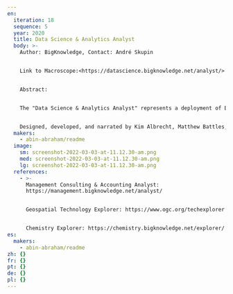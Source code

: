 ```yaml
---
en:
  iteration: 18
  sequence: 5
  year: 2020
  title: Data Science & Analytics Analyst
  body: >-
    Author: BigKnowledge, Contact: André Skupin 


    Link to Macroscope:<https://datascience.bigknowledge.net/analyst/> 


    Abstract:


    The "Data Science & Analytics Analyst" represents a deployment of BoKMap (Body of Knowledge Map), a platform for comprehensive exploration and analysis of knowledge spaces. Instead of treating popular notions of "understanding the innovation landscape" or "finding knowledge gaps" as mere metaphors, we leverage machine learning and data visualization to operationalize spatial intelligence. Inspired by geographic principles and cartographic techniques, a patent-pending workflow produced a knowledge reference system that effectively acts as a "GPS for knowledge" and powers an interactive base map and analytics engine. Users can now interact with abstract concepts and concrete documents with the ease of every-day web mapping tools, even without prior domain knowledge. This includes a unique ability to serendipitously discover concepts and documents by simply interacting with the map, by either double-clicking in it or drawing query geometry. The scope and volume of documents accessible through the app is evolving, but currently entails several hundred thousand documents, from tech articles to scientific papers.


    Designed, developed, and narrated by Kim Albrecht, Matthew Battles, Fabian Dinklage, and Sydney Lewis
  makers:
    - abin-abraham/readme
  image:
    sm: screenshot-2022-03-03-at-11.12.30-am.png
    med: screenshot-2022-03-03-at-11.12.30-am.png
    lg: screenshot-2022-03-03-at-11.12.30-am.png
  references:
    - >-
      Management Consulting & Accounting Analyst:
      https://management.bigknowledge.net/analyst/


      Geospatial Technology Explorer: https://www.ogc.org/techexplorer


      Chemistry Explorer: https://chemistry.bigknowledge.net/explorer/
es:
  makers:
    - abin-abraham/readme
zh: {}
fr: {}
pt: {}
de: {}
pl: {}
---
```

